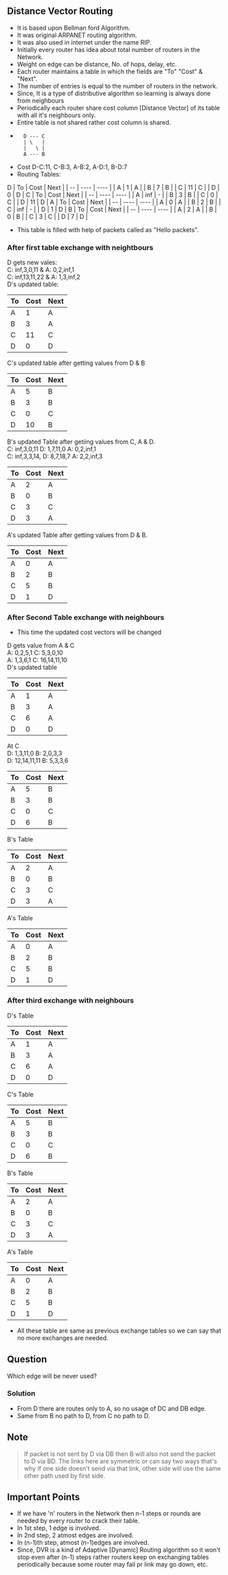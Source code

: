 ## Distance Vector Routing
- It is based upon Bellman ford Algorithm.
- It was original ARPANET routing algorithm.
- It was also used in internet under the name RIP.
- Initially every router has idea about total number of routers in the Network.
- Weight on edge can be distance, No. of hops, delay, etc.
- Each router maintains a table in which the fields are "To" "Cost" & "Next".
- The number of entries is equal to the number of routers in the network.
- Since, It is a type of distributive algorithm so learning is always done from neighbours
- Periodically each router share cost column [Distance Vector] of its table with all it's neighbours only.
- Entire table is not shared rather cost column is shared.
- ```
    D --- C
    | \   |
    |   \ |
    A --- B
    ```
- Cost D-C:11, C-B:3, A-B:2, A-D:1, B-D:7
- Routing Tables:

D
| To | Cost | Next |
| -- | ---- | ---- |
| A  |  1   |   A  |
| B  |  7   |   B  |
| C  |  11  |   C  |
| D  |  0   |   D  |
C
| To | Cost | Next |
| -- | ---- | ---- |
| A  |  inf |   -  |
| B  |  3   |   B  |
| C  |  0   |   C  |
| D  |  11  |   D  |
A
| To | Cost | Next |
| -- | ---- | ---- |
| A  |  0   |   A  |
| B  |  2   |   B  |
| C  |  inf |   -  |
| D  |  1   |   D  |
B
| To | Cost | Next |
| -- | ---- | ---- |
| A  |  2   |   A  |
| B  |  0   |   B  |
| C  |  3   |   C  |
| D  |  7   |   D  |

- This table is filled with help of packets called as "Hello packets".
### After first table exchange with neightbours
D gets new vales:  
C: inf,3,0,11 & A: 0,2,inf,1  
C: inf,13,11,22 & A: 1,3,inf,2  
D's updated table:

| To | Cost | Next |
| -- | ---- | ---- |
| A  |  1   |   A  |
| B  |  3   |   A  |
| C  |  11  |   C  |
| D  |  0   |   D  |

C's updated table after getting values from D & B  

| To | Cost | Next |
| -- | ---- | ---- |
| A  |  5   |   B  |
| B  |  3   |   B  |
| C  |  0   |   C  |
| D  |  10  |   B  |

B's updated Table after getiing values from C, A & D.   
C: inf,3,0,11 D: 1,7,11,0 A: 0,2,inf,1   
C: inf,3,3,14, D: 8,7,18,7 A: 2,2,inf,3

| To | Cost | Next |
| -- | ---- | ---- |
| A  |  2   |   A  |
| B  |  0   |   B  |
| C  |  3   |   C  |
| D  |  3   |   A  |

A's updated Table after getting values from D & B.

| To | Cost | Next |
| -- | ---- | ---- |
| A  |  0   |   A  |
| B  |  2   |   B  |
| C  |  5   |   B  |
| D  |  1   |   D  |

### After Second Table exchange with neighbours
- This time the updated cost vectors will be changed

D gets value from A & C  
A: 0,2,5,1 C: 5,3,0,10  
A: 1,3,6,1 C: 16,14,11,10  
D's updated table

| To | Cost | Next |
| -- | ---- | ---- |
| A  |  1   |   A  |
| B  |  3   |   A  |
| C  |  6   |   A  |
| D  |  0   |   D  |

At C  
D: 1,3,11,0 B: 2,0,3,3  
D: 12,14,11,11 B: 5,3,3,6 

| To | Cost | Next |
| -- | ---- | ---- |
| A  |  5   |   B  |
| B  |  3   |   B  |
| C  |  0   |   C  |
| D  |  6   |   B  |

B's Table 

| To | Cost | Next |
| -- | ---- | ---- |
| A  |  2   |   A  |
| B  |  0   |   B  |
| C  |  3   |   C  |
| D  |  3   |   A  |

A's Table

| To | Cost | Next |
| -- | ---- | ---- |
| A  |  0   |   A  |
| B  |  2   |   B  |
| C  |  5   |   B  |
| D  |  1   |   D  |

### After third exchange with neighbours

D's Table

| To | Cost | Next |
| -- | ---- | ---- |
| A  |  1   |   A  |
| B  |  3   |   A  |
| C  |  6   |   A  |
| D  |  0   |   D  |

C's Table

| To | Cost | Next |
| -- | ---- | ---- |
| A  |  5   |   B  |
| B  |  3   |   B  |
| C  |  0   |   C  |
| D  |  6   |   B  |

B's Table

| To | Cost | Next |
| -- | ---- | ---- |
| A  |  2   |   A  |
| B  |  0   |   B  |
| C  |  3   |   C  |
| D  |  3   |   A  |

A's Table

| To | Cost | Next |
| -- | ---- | ---- |
| A  |  0   |   A  |
| B  |  2   |   B  |
| C  |  5   |   B  |
| D  |  1   |   D  |

- All these table are same as previous exchange tables so we can say that no more exchanges are needed.

## Question
Which edge will be never used?

### Solution
- From D there are routes only to A, so no usage of DC and DB edge.
- Same from B no path to D, from C no path to D.

## Note
> If packet is not sent by D via DB then B will also not send the packet to D via BD. The links here are symmetric or can say two ways that's why if one side doesn't send via that link, other side will use the same other path used by first side.

## Important Points
- If we have 'n' routers in the Network then n-1 steps or rounds are needed by every router to crack their table.
- In 1st step, 1 edge is involved.
- In 2nd step, 2 atmost edges are involved.
- In (n-1)th step, atmost (n-1)edges are involved.
- Since, DVR is a kind of Adaptive [Dynamic] Routing algorithm so it won't stop even after (n-1) steps rather routers keep on exchanging tables periodically because some router may fail pr link may go down, etc.
